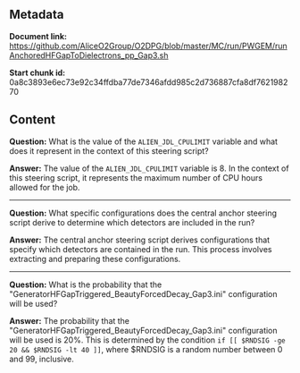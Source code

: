 ## Metadata

**Document link:** https://github.com/AliceO2Group/O2DPG/blob/master/MC/run/PWGEM/runAnchoredHFGapToDielectrons_pp_Gap3.sh

**Start chunk id:** 0a8c3893e6ec73e92c34ffdba77de7346afdd985c2d736887cfa8df762198270

## Content

**Question:** What is the value of the `ALIEN_JDL_CPULIMIT` variable and what does it represent in the context of this steering script?

**Answer:** The value of the `ALIEN_JDL_CPULIMIT` variable is 8. In the context of this steering script, it represents the maximum number of CPU hours allowed for the job.

---

**Question:** What specific configurations does the central anchor steering script derive to determine which detectors are included in the run?

**Answer:** The central anchor steering script derives configurations that specify which detectors are contained in the run. This process involves extracting and preparing these configurations.

---

**Question:** What is the probability that the "GeneratorHFGapTriggered_BeautyForcedDecay_Gap3.ini" configuration will be used?

**Answer:** The probability that the "GeneratorHFGapTriggered_BeautyForcedDecay_Gap3.ini" configuration will be used is 20%. This is determined by the condition `if [[ $RNDSIG -ge 20 && $RNDSIG -lt 40 ]]`, where $RNDSIG is a random number between 0 and 99, inclusive.
